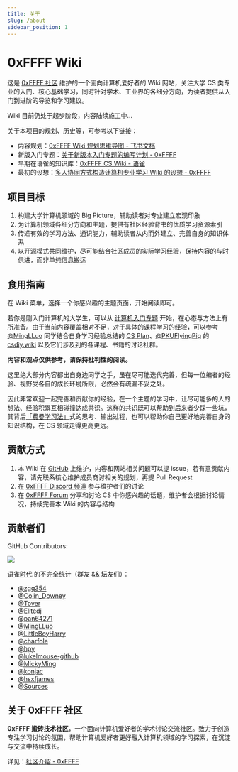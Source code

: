 ```yaml
---
title: 关于
slug: /about
sidebar_position: 1
---
```


# 0xFFFF Wiki
这是 [0xFFFF 社区](https://0xffff.one) 维护的一个面向计算机爱好者的 Wiki 网站，关注大学 CS 类专业的入门、核心基础学习，同时针对学术、工业界的各细分方向，为读者提供从入门到进阶的导览和学习建议。

Wiki 目前仍处于起步阶段，内容陆续施工中...

关于本项目的规划、历史等，可参考以下链接：
* 内容规划：[0xFFFF Wiki 规划思维导图 - 飞书文档](https://en1c09120h.feishu.cn/mindnotes/bmncnHJIVQftkHaJ06MMJOPUhBh)
* 新版入门专题：[关于新版本入门专题的编写计划 - 0xFFFF](https://0xffff.one/d/1545)
* 早期在语雀的知识库：[0xFFFF CS Wiki - 语雀](https://www.yuque.com/0xffff.one/cs-learning)
* 最初的设想：[多人协同方式构造计算机专业学习 Wiki 的设想 - 0xFFFF](https://0xffff.one/d/458)

## 项目目标
1. 构建大学计算机领域的 Big Picture，辅助读者对专业建立宏观印象
2. 为计算机领域各细分方向和主题，提供有社区经验背书的优质学习资源索引
3. 传递有效的学习方法、通识能力，辅助读者从内而外建立、完善自身的知识体系
4. 以开源模式共同维护，尽可能结合社区成员的实际学习经验，保持内容的与时俱进，而非单纯信息搬运

## 食用指南
在 Wiki 菜单，选择一个你感兴趣的主题页面，开始阅读即可。

若你是刚入门计算机的大学生，可以从 [计算机入门专题](/getting-started/) 开始，在心态与方法上有所准备。由于当前内容覆盖相对不足，对于具体的课程学习的经验，可以参考 [@MingLLuo](https://github.com/minglluo) 同学结合自身学习经验总结的 [CS Plan](https://cs-plan.com/)、[@PKUFlyingPig](https://github.com/PKUFlyingPig) 的 [csdiy.wiki](https://csdiy.wiki/) 以及它们涉及到的各课程、书籍的讨论社群。

**内容和观点仅供参考，请保持批判性的阅读。**

这里绝大部分内容都出自身边同学之手，虽在尽可能迭代完善，但每一位编者的经验、视野受各自的成长环境所限，必然会有疏漏不妥之处。

因此非常欢迎一起完善和贡献你的经验，在一个主题的学习中，让尽可能多的人的想法、经验积累互相碰撞达成共识。这样的共识既可以帮助到后来者少踩一些坑，其背后[「费曼学习法」](https://wiki.mbalib.com/wiki/%E8%B4%B9%E6%9B%BC%E5%AD%A6%E4%B9%A0%E6%B3%95)式的思考、输出过程，也可以帮助你自己更好地完善自身的知识结构，在 CS 领域走得更高更远。

## 贡献方式
1. 本 Wiki 在 [GitHub](https://github.com/0xffff-one/0xffff-wiki) 上维护，内容和网站相关问题可以提 issue，若有意贡献内容，请先联系核心维护成员商讨相关的规划，再提 Pull Request
2. 在 [0xFFFF Discord 频道](https://discord.gg/pjf6AdnyXE) 参与维护者们的讨论
3. 在 [0xFFFF Forum](https://0xffff.one) 分享和讨论 CS 中你感兴趣的话题，维护者会根据讨论情况，持续完善本 Wiki 的内容与结构

## 贡献者们
GitHub Contributors:

<p>
  <a href="https://github.com/0xffff-one/0xffff-wiki/graphs/contributors">
    <img src="https://contrib.rocks/image?repo=0xffff-one/0xffff-wiki" />
  </a>
</p>

[语雀时代](https://www.yuque.com/0xffff.one/cs-learning) 的不完全统计（群友 && 坛友们）：
* [@zgq354](https://github.com/zgq354)
* [@Colin_Downey](https://github.com/ColinDowney)
* [@Tover](https://github.com/ToverPomelo)
* [@Elitedj](https://github.com/Elitedj)
* [@pan64271](https://github.com/pan64271)
* [@MingLLuo](https://github.com/minglluo)
* [@LittleBoyHarry](https://github.com/acodecow)
* [@charfole](https://github.com/charfole)
* [@hpy](https://0xffff.one/u/AEGG)
* [@lukelmouse-github](https://github.com/lukelmouse-github)
* [@MickyMing](https://github.com/5522MIKE)
* [@konjac](https://0xffff.one/u/konjac)
* [@hsxfjames](https://github.com/HasikSylphon)
* [@Sources](https://www.yuque.com/sources-mmjfk)

## 关于 0xFFFF 社区

**0xFFFF 搬砖技术社区**，一个面向计算机爱好者的学术讨论交流社区。致力于创造专注学习讨论的氛围，帮助计算机爱好者更好融入计算机领域的学习探索，在沉淀与交流中持续成长。

详见：[社区介绍 - 0xFFFF](https://0xffff.one/p/2-0xffff-intro)

